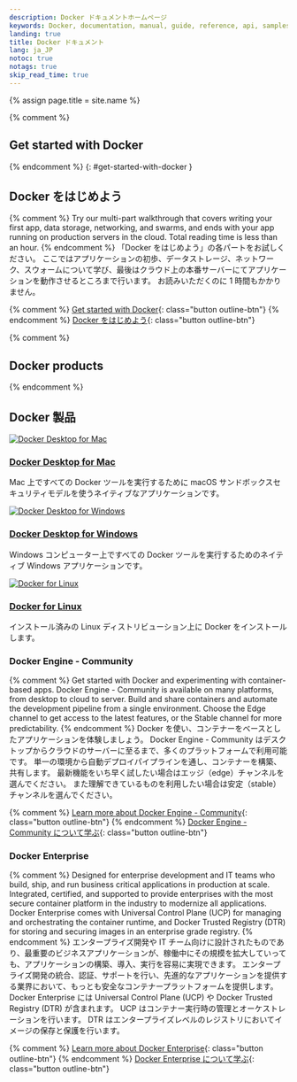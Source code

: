 ```yaml
---
description: Docker ドキュメントホームページ
keywords: Docker, documentation, manual, guide, reference, api, samples
landing: true
title: Docker ドキュメント
lang: ja_JP
notoc: true
notags: true
skip_read_time: true
---
```

{% assign page.title = site.name %}

{% comment %}
## Get started with Docker
{% endcomment %}
{: #get-started-with-docker }
## Docker をはじめよう

{% comment %}
Try our multi-part walkthrough that covers writing your first app,
data storage, networking, and swarms, and ends with your app running on
production servers in the cloud. Total reading time is less than an hour.
{% endcomment %}
「Docker をはじめよう」の各パートをお試しください。
ここではアプリケーションの初歩、データストレージ、ネットワーク、スウォームについて学び、最後はクラウド上の本番サーバーにてアプリケーションを動作させるところまで行います。
お読みいただくのに 1 時間もかかりません。

{% comment %}
[Get started with Docker](/get-started/){: class="button outline-btn"}
{% endcomment %}
[Docker をはじめよう](/get-started/){: class="button outline-btn"}

{% comment %}
## Docker products
{% endcomment %}
## Docker 製品

<div class="component-container">
    <!--start row-->
    <div class="row">
        <div class="col-sm-12 col-md-12 col-lg-4 block">
            <div class="component">
                <div class="component-icon">
                    <a href="docker-for-mac/install/"> <img src="../images/apple_48.svg" alt="Docker Desktop for Mac"> </a>
                </div>
                <h3 id="docker-for-mac"><a href="docker-for-mac/install/">Docker Desktop for Mac</a></h3>
                <p>Mac 上ですべての Docker ツールを実行するために macOS サンドボックスセキュリティモデルを使うネイティブなアプリケーションです。</p>
            </div>
        </div>
        <div class="col-sm-12 col-md-12 col-lg-4 block">
            <div class="component">
                <div class="component-icon">
                    <a href="docker-for-windows/install/"> <img src="../images/windows_48.svg" alt="Docker Desktop for Windows"> </a>
                </div>
                <h3 id="docker-for-windows"><a href="docker-for-windows/install/">Docker Desktop for Windows</a></h3>
                <p>Windows コンピューター上ですべての Docker ツールを実行するためのネイティブ Windows アプリケーションです。</p>
            </div>
        </div>
        <div class="col-sm-12 col-md-12 col-lg-4 block">
            <div class="component">
                <div class="component-icon">
                    <a href="install/linux/ubuntu/"> <img src="../images/linux_48.svg" alt="Docker for Linux"> </a>
                </div>
                <h3 id="docker-for-linux"><a href="install/linux/ubuntu/">Docker for Linux</a></h3>
                <p>インストール済みの Linux ディストリビューション上に Docker をインストールします。</p>
            </div>
        </div>
    </div>
</div>

<div class="row">
<div markdown="1" class="col-xs-12 col-sm-12 col-md-12 col-lg-6 block">

### Docker Engine - Community

{% comment %}
Get started with Docker and experimenting with container-based apps. Docker Engine - Community
is available on many platforms, from desktop to cloud to server. Build and share
containers and automate the development pipeline from a single environment.
Choose the Edge channel to get access to the latest features, or the Stable
channel for more predictability.
{% endcomment %}
Docker を使い、コンテナーをベースとしたアプリケーションを体験しましょう。
Docker Engine - Community はデスクトップからクラウドのサーバーに至るまで、多くのプラットフォームで利用可能です。
単一の環境から自動デプロイパイプラインを通し、コンテナーを構築、共有します。
最新機能をいち早く試したい場合はエッジ（edge）チャンネルを選んでください。
また理解できているものを利用したい場合は安定（stable）チャンネルを選んでください。

{% comment %}
[Learn more about Docker Engine - Community](/install/){: class="button outline-btn"}
{% endcomment %}
[Docker Engine - Community について学ぶ](/install/){: class="button outline-btn"}

</div>
<div markdown="1" class="col-xs-12 col-sm-12 col-md-12 col-lg-6 block">

### Docker Enterprise

{% comment %}
Designed for enterprise development and IT teams who build, ship, and run
business critical applications in production at scale. Integrated, certified,
and supported to provide enterprises with the most secure container platform in
the industry to modernize all applications. Docker Enterprise comes with Universal Control Plane (UCP) for managing and orchestrating the container runtime, and Docker Trusted Registry (DTR) for storing and securing images in an enterprise grade registry.
{% endcomment %}
エンタープライズ開発や IT チーム向けに設計されたものであり、最重要のビジネスアプリケーションが、稼働中にその規模を拡大していっても、アプリケーションの構築、導入、実行を容易に実現できます。
エンタープライズ開発の統合、認証、サポートを行い、先進的なアプリケーションを提供する業界において、もっとも安全なコンテナープラットフォームを提供します。
Docker Enterprise には Universal Control Plane (UCP) や Docker Trusted Registry (DTR) が含まれます。
UCP はコンテナー実行時の管理とオーケストレーションを行います。
DTR はエンタープライズレベルのレジストリにおいてイメージの保存と保護を行います。

{% comment %}
[Learn more about Docker Enterprise](/ee/){: class="button outline-btn"}
{% endcomment %}
[Docker Enterprise について学ぶ](/ee/){: class="button outline-btn"}

</div>
</div><!-- end row -->
